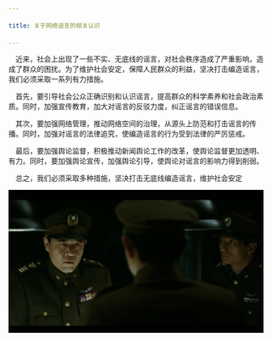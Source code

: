```yaml
---

title: 关于网络谣言的相关认识

---
```


&emsp;近来，社会上出现了一些不实、无底线的谣言，对社会秩序造成了严重影响，造成了群众的困扰。为了维护社会安定，保障人民群众的利益，坚决打击编造谣言，我们必须采取一系列有力措施。  

&emsp;首先，要引导社会公众正确识别和认识谣言，提高群众的科学素养和社会政治素质。同时，加强宣传教育，加大对谣言的反驳力度，纠正谣言的错误信息。  

&emsp;其次，要加强网络管理，推动网络空间的治理，从源头上防范和打击谣言的传播。同时，加强对谣言的法律追究，使编造谣言的行为受到法律的严厉惩戒。  

&emsp;最后，要加强舆论监督，积极推动新闻舆论工作的改革，使舆论监督更加透明、有力。同时，要加强舆论宣传，加强舆论引导，使舆论对谣言的影响力得到削弱。  

&emsp;总之，我们必须采取多种措施，坚决打击无底线编造谣言，维护社会安定  

![图片](../images/001.jpg)
